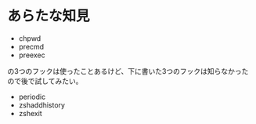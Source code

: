 # あらたな知見

- chpwd
- precmd
- preexec

の3つのフックは使ったことあるけど、下に書いた3つのフックは知らなかったので後で試してみたい。

- periodic
- zshaddhistory
- zshexit
